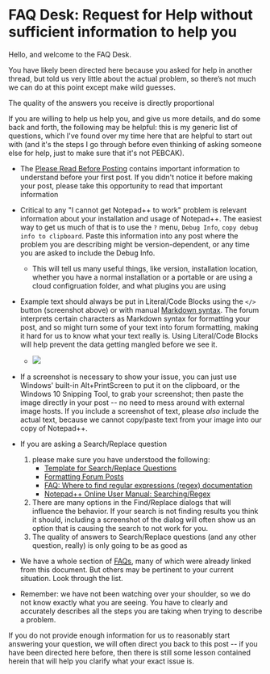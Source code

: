 # FAQ Desk: Request for Help without sufficient information to help you #

Hello, and welcome to the FAQ Desk.  

You have likely been directed here because you asked for help in another thread, but told us very little about the actual problem, so there’s not much we can do at this point except make wild guesses.

The quality of the answers you receive is directly proportional 

If you are willing to help us help you, and give us more details, and do some back and forth, the following may be helpful: this is my generic list of questions, which I've found over my time here that are helpful to start out with (and it's the steps I go through before even thinking of asking someone else for help, just to make sure that it's not PEBCAK).

- The [Please Read Before Posting](https://community.notepad-plus-plus.org/topic/21965/please-read-before-posting) contains important information to understand before your first post.  If you didn't notice it before making your post, please take this opportunity to read that important information

- Critical to any "I cannot get Notepad++ to work" problem is relevant information about your installation and usage of Notepad++.  The easiest way to get us much of that is to use the `?` menu, `Debug Info`, `copy debug info to clipboard`.  Paste this information into any post where the problem you are describing might be version-dependent, or any time you are asked to include the Debug Info.  
    - This will tell us many useful things, like version, installation location, whether you have a normal installation or a portable or are using a cloud configruation folder, and what plugins you are using

- Example text should always be put in Literal/Code Blocks using the `</>` button (screenshot above) or with manual [Markdown syntax](https://community.notepad-plus-plus.org/topic/21925/faq-desk-formatting-forum-posts).  The forum interprets certain characters as Markdown syntax for formatting your post, and so might turn some of your text into forum formatting, making it hard for us to know what your text really is.  Using Literal/Code Blocks will help prevent the data getting mangled before we see it.
    - ![](https://i.imgur.com/KOsSLNe.png)

- If a screenshot is necessary to show your issue, you can just use Windows' built-in Alt+PrintScreen to put it on the clipboard, or the Windows 10 Snipping Tool, to grab your screenshot; then paste the image directly in your post -- no need to mess around with external image hosts.  If you include a screenshot of text, please _also_ include the actual text, because we cannot copy/paste text from your image into our copy of Notepad++.

- If you are asking a Search/Replace question
   1. please make sure you have understood the following:
      - [Template for Search/Replace Questions](https://community.notepad-plus-plus.org/topic/22022/template-for-search-replace-questions)
      - [Formatting Forum Posts](https://community.notepad-plus-plus.org/topic/21925/faq-desk-formatting-forum-posts)
      - [FAQ: Where to find regular expressions (regex) documentation](https://community.notepad-plus-plus.org/topic/15765/faq-desk-where-to-find-regular-expressions-regex-documentation)
      - [Notepad++ Online User Manual: Searching/Regex](https://npp-user-manual.org/docs/searching/#regular-expressions)
   2. There are many options in the Find/Replace dialogs that will influence the behavior.  If your search is not finding results you think it should, including a screenshot of the dialog will often show us an option that is causing the search to not work for you.
   3. The quality of answers to Search/Replace questions (and any other question, really) is only going to be as good as

- We have a whole section of [FAQs](https://community.notepad-plus-plus.org/category/7/faq), many of which were already linked from this document.  But others may be pertinent to your current situation.  Look through the list.

- Remember: we have not been watching over your shoulder, so we do not know exactly what you are seeing.  You have to clearly and accurately describes all the steps you are taking when trying to describe a problem.

If you do not provide enough information for us to reasonably start answering your question, we will often direct you back to this post -- if you have been directed here before, then there is still some lesson contained herein that will help you clarify what your exact issue is.

